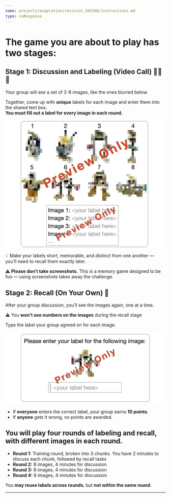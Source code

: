 ```yaml
---
name: projects/exaptation/revision_202508/instructions.md
type: noResponse
---
```


# The game you are about to play has two stages:

## Stage 1: Discussion and Labeling (Video Call) 👤👤👤

Your group will see a set of 2-8 images, like the ones blurred below.

Together, come up with **unique** labels for each image and enter them into the shared text box.  
**You must fill out a label for every image in each round.**

![labeling_demo](projects/exaptation/revision_202508/instructions_demo_labeling.jpg)

💡 Make your labels short, memorable, and _distinct_ from one another — you’ll need to recall them exactly later.

⚠️ **Please don’t take screenshots.** This is a memory game designed to be fun — using screenshots takes away the challenge.

## Stage 2: Recall (On Your Own) 👤

After your group discussion, you’ll see the images again, one at a time.

⚠️ You **won't see numbers on the images** during the recall stage

Type the label your group agreed on for each image.

![recall_demo](projects/exaptation/revision_202508/instructions_demo_recall.jpg)

- If **everyone** enters the correct label, your group earns **10 points**.
- If **anyone** gets it wrong, no points are awarded.

## You will play **four** rounds of labeling and recall, with different images in each round.

- **Round 1:** Training round, broken into 3 chunks. You have 2 minutes to discuss each chunk, followed by recall tasks
- **Round 2:** 8 images, 4 minutes for discussion
- **Round 3:** 8 images, 4 minutes for discussion
- **Round 4:** 8 images, 4 minutes for discussion

You **may reuse labels across rounds**, but **not within the same round**.

---
